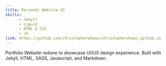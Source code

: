 ```yaml
---
title: Personal Website V2
skills:
      - Jekyll
      - Liquid
      - HTML & CSS
      - JS
link: https://github.com/christopherwhaas/christopherwhaas.github.io
---
```

Portfolio Website redone to showcase UI/UX design experience. Built with Jekyll, HTML, SASS, Javascript, and Markdown.